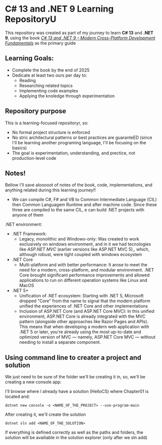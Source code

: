 # C# 13 and .NET 9 Learning RepositoryU

This repository was created as part of my journey to learn **C# 13** and **.NET 9**, using the book [*C# 13 and .NET 9 – Modern Cross-Platform Development Fundamentals*](https://www.amazon.com/13-NET-Cross-Platform-Development-Fundamentals/dp/183588122X) as the primary guide

## Learning Goals:
* Complete the book by the end of 2025
* Dedicate at least two ours per day to:
	* Reading
	* Researching related topics
	* Implementing code examples
	* Applying the knoledge through experimentation

## Repository purpose
This is a learning-focused repositoryr, so:
* No formal project structure is enforced
* No stric architectural patterns or best practices are guaranteED (since I'll be learning another programing language, I'll be focusing on the basics)
* The goal is experimentation, understanding, and prectice, not production-level code

## Notes!
Bellow I'll save alooooot of notes of the book, code, implementations, and anything related during this learning journey!!

- We can compile C#, F# and VB to Common Intermediate Language (CIL) then Common Languagem Runtime and after machine code. Since
these three are compiled to the same CIL, e can build .NET projects with anyone of them

.NET environment:
* .NET Framework:
	*	Legacy, monolithic and Windows-only: Was created to work exclusively on windows environment, and in it we had tecnologies like
		*ASP.NET MVC* (earlier versions like ASP.NET MVC 5),, which, although robust, were tight coupled with windows ecosystem
* .NET Core
	*   Multi-platform and with better performance: It arose to meet  the need for a modern, cross-platform, and modular environment. .NET Core brought significant performance improvements and allowed applications to run on different operation systems like Linux and MacOS
* .NET 5+
	* Unification of .NET ecosystem: Starting with .NET 5, Microsoft dropped "Core" from the name to signal that the modern platform unified the experiences of .NET Core and other implementations
    * Inclusion of ASP.NET Core (and ASP.NET Core MVC): In this unified environment, ASP.NET Core is already integrated with the MVC pattern (alongside other approaches like Razor Pages and APIs). This means that when developing a modern web application with .NET 5 or later, you're already using the most up-to-date and optimized version of MVC — namely, ASP.NET Core MVC — without needing to install a separate component.

## Using command line to creater a project and solution

We just need to be sure of the folder we'll be creating it in, so, we'll be creating a new console app:

I'll browse where I already have a solution (HelloCS) where Chapter01 is located and:
```shell 
dotnet new console -o <NAME_OF_THE_PROJECT> --use-program-main 
```

After creating it, we'll create the solution
```shell 
dotnet sln add <NAME_OF_THE_SOLUTION>
```

If everything is defined correctly as well as the paths and folders, the solution will be availiable in the solution explorer (only after we sln add)